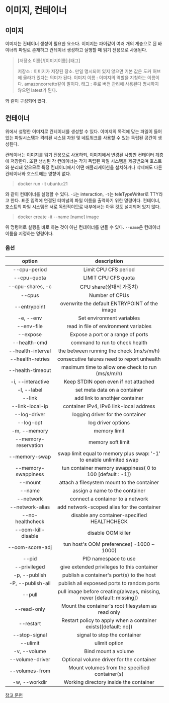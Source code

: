 # 이미지, 컨테이너

## 이미지
이미지는 컨테이너 생성이 필요한 요소다. 이미지는 파이같이 여러 개의 계층으로 된 바이너리 파일로 존재하고 컨테이너 생성하고 실행할 때
읽기 전용으로 사용된다.

> [저장소 이름]/[이미지이름]:[태그]
> 
> 저장소 : 이미지가 저장된 장소. 만일 명시되어 있지 않으면 기본 값은 도커 허브에 올라가 있다는 의미가 된다.
> 이미지 이름 : 이미지의 역할을 지칭하는 이름이다. amazoncorretto같이 말이다.
> 태그 : 주로 버전 관리에 사용된다 명시하지 않으면 latest가 된다.

와 같이 구성되어 있다.


## 컨테이너

위에서 설명한 이미지로 컨테이너를 생성할 수 있다. 이미지의 목적에 맞는 파일이 들어 있는 파일시스템과 격리된 시스템 자원 및
네트워크를 사용할 수 있는 독립된 공간이 생성된다.

컨테이너는 이미지를 읽기 전용으로 사용하되, 이미지에서 변경된 사항만 컨테이터 계층에 저장한다. 또한 생성된 각 컨테이너는 각기 독립된 파일 시스템을 제공받으며
호스트와 분리돼 있으므로 특정 컨테이너에서 어떤 애플리케이션을 설치하거나 삭제해도 다른 컨테이너와 호스트에는 영향이 없다. 


> docker run -it ubuntu:21 

와 같이 컨테이너를 실행할 수 있다. `-i`는 interaction, `-t`는 teleTypeWriter로 TTY라고 한다. 표준 입력에 연결된 터미널의 파일 이름을 출력하기 위한 명령어다.
컨테이너, 호스트의 파일 시스템은 서로 독립적이므로 내부에서는 아무 것도 설치되어 있지 않다.

> docker create -it --name [name] image

위 명령어로 실행을 바로 하는 것이 아닌 컨테이너를 만들 수 있다.  `--name`은 컨테이너 이름을 지정하는 명령어다.


### 옵션

|        option        |                              description                              |
|:--------------------:|:---------------------------------------------------------------------:|
|     --cpu-period     |                         Limit CPU CFS period                          |
|     --cpu-quota      |                          LIMIT CPU CFS quota                          |
|   --cpu-shares, -c   |                          CPU share(상대적 가중치)                           |
|        --cpus        |                            Number of CPUs                             |
|     --entrypoint     |             overwrite the default ENTRYPOINT of the image             |
|      -e, --env       |                       Set environment variables                       |
|      --env-file      |                 read in file of environment variables                 |
|       --expose       |                   Expose a port or a range of ports                   |
|     --health-cmd     |                    command to run to check health                     |
|  --health-interval   |               the between running the check (ms/s/m/h)                |
|   --health-retries   |              consecutive faiures need to report unhealth              |
|   --health-timeout   |           maximum time to allow one check to run (ms/s/m/h)           |
|  -i, --interactive   |                 Keep STDIN open even if not attached                  |
|     -l, --label      |                     set meta data on a container                      |
|        --link        |                    add link to anothjer container                     |
|   --link-local-ip    |                container IPv4, IPv6 link-local address                |
|     --log-driver     |                   logging driver for the container                    |
|      --log-opt       |                          log driver options                           |
|     -m, --memory     |                             memory limit                              |
| --memory-reservation |                           memory soft limit                           |
|    --memory-swap     |  swap limit equal to memory plus swap: '-1' to enable unlimited swap  |
| --memory-swappiness  |       tun container memory swappiness( 0 to 100 [default : -1])       |
|       --mount        |              attach a filesystem mount to the container               |
|        --name        |                    assign a name to the container                     |
|      --network       |                   connect a container to a network                    |
|   --network-alias    |              add network-scoped alias for the container               |
|   --no-healthcheck   |              disable any container-specified HEALTHCHECK              |
|  --oom-kill-disable  |                          disable OOM killer                           |
|   --oom-score-adj    |               tun host's OOM preferences( -1000 ~ 1000)               |
|        --pid         |                         PID namespace to use                          |
|     --privileged     |              give extended privileges to this container               |
|    -p, --publish     |               publish a container's port(s) to the host               |
|  -P, --publish-all   |              publish all expoesed ports to random ports               |
|        --pull        | pull image before creating(always, missing, never [default: missing]) |
|     --read-only      |          Mount the container's root filesystem as read only           |
|      --restart       |    Restart policy to apply when a container exists([default: no])     |
|    --stop-signal     |                     signal to stop the container                      |
|       --ulimit       |                             ulimit option                             |
|     -v, --volume     |                          Bind mount a volume                          |
|   --volume-driver    |               Optional volume driver for the container                |
|    --volumes-from    |             Mount volumes from the specified container(s)             |
|    -w, --workdir     |                Working directory inside the container                 |



[참고 문헌](https://docs.docker.com/reference/cli/docker/container/create/)
